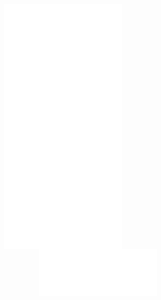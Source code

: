 <img align="left" width="390" src="https://raw.githubusercontent.com/jgckM/jgckM/main/profile-left.svg" alt="Profile Left"/> 
<img align="right" width="390" src="https://raw.githubusercontent.com/jgckM/jgckM/main/profile-right.svg" alt="Profile Right"/> 
